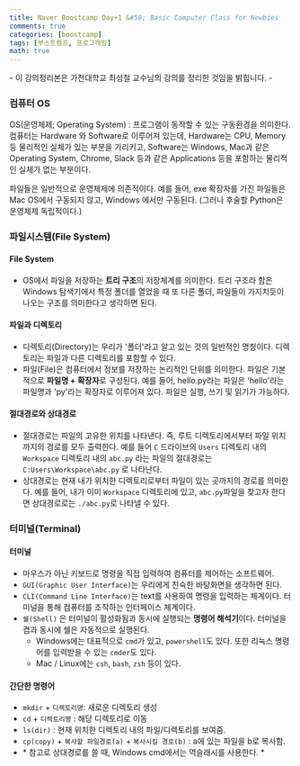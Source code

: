 ```yaml
---
title: Naver Boostcamp Day+1 &#58; Basic Computer Class for Newbies
comments: true
categories: [boostcamp]
tags: [부스트캠프, 프로그래밍]
math: true
---
```


\- 이 강의정리본은 가천대학교 최성철 교수님의 강의를 정리한 것임을 밝힙니다. \-

### 컴퓨터 OS

OS(운영체제; Operating System) : 프로그램이 동작할 수 있는 구동환경을 의미한다. 컴퓨터는 Hardware 와 Software로 이루어져 있는데, Hardware는 CPU, Memory 등 물리적인 실체가 있는 부분을 가리키고, Software는 Windows, Mac과 같은 Operating System, Chrome, Slack 등과 같은 Applications 등을 포함하는 물리적인 실체가 없는 부분이다.

파일들은 일반적으로 운영체제에 의존적이다. 예를 들어, exe 확장자를 가진 파일들은 Mac OS에서 구동되지 않고, Windows 에서만 구동된다. (그러나 후술할 Python은 운영체제 독립적이다.)



### 파일시스템(File System)

#### File System 

- OS에서 파일을 저장하는 **트리 구조**의 저장체계를 의미한다. 트리 구조라 함은 Windows 탐색기에서 특정 폴더를 열었을 때 또 다른 폴더, 파일들이 가지치듯이 나오는 구조를 의미한다고 생각하면 된다.

#### 파일과 디렉토리 

- 디렉토리(Directory)는 우리가 '폴더'라고 알고 있는 것의 일반적인 명칭이다. 디렉토리는 파일과 다른 디렉토리를 포함할 수 있다.
- 파일(File)은 컴퓨터에서 정보를 저장하는 논리적인 단위를 의미한다. 파일은 기본적으로 **파일명 + 확장자**로 구성된다. 예를 들어, hello.py라는 파일은 'hello'라는 파일명과 'py'라는 확장자로 이루어져 있다. 파일은 실행, 쓰기 및 읽기가 가능하다.

#### 절대경로와 상대경로

- 절대경로는 파일의 고유한 위치를 나타낸다. 즉, 루트 디렉토리에서부터 파일 위치까지의 경로를 모두 출력한다. 예를 들어 `C` 드라이브의 `Users` 디렉토리 내의 `Workspace` 디렉토리 내의 `abc.py` 라는 파일의 절대경로는 `C:Users\Workspace\abc.py` 로 나타난다.
- 상대경로는 현재 내가 위치한 디렉토리로부터 파일이 있는 곳까지의 경로를 의미한다. 예를 들어, 내가 이미 `Workspace` 디렉토리에 있고, `abc.py`파일을 찾고자 한다면 상대경로로는 `./abc.py`로 나타낼 수 있다.



### 터미널(Terminal)

#### 터미널

- 마우스가 아닌 키보드로 명령을 직접 입력하여 컴퓨터를 제어하는 소프트웨어.
- `GUI(Graphic User Interface)`는 우리에게 친숙한 바탕화면을 생각하면 된다. 
- `CLI(Command Line Interface)`는 text를 사용하여 명령을 입력하는 체계이다. 터미널을 통해 컴퓨터를 조작하는 인터페이스 체계이다.
- `쉘(Shell)` 은 터미널이 활성화됨과 동시에 실행되는 **명령어 해석기**이다. 터미널을 켬과 동시에 쉘은 자동적으로 실행된다.
  - Windows에는 대표적으로 `cmd`가 있고, `powershell`도 있다. 또한 리눅스 명령어를 입력받을 수 있는 `cmder`도 있다.
  - Mac / Linux에는 `csh`, `bash`, `zsh` 등이 있다.

#### 간단한 명령어

- `mkdir` + `디렉토리명`: 새로운 디렉토리 생성
- `cd` + `디렉토리명` : 해당 디렉토리로 이동
- `ls(dir)` : 현재 위치한 디렉토리 내의 파일/디렉토리를 보여줌.
- `cp(copy)` + `복사할 파일경로(a)` + `복사시킬 경로(b)` : a에 있는 파일을  b로 복사함.
- \* 참고로 상대경로를 쓸 때, Windows cmd에서는 역슬래시를 사용한다. \*

